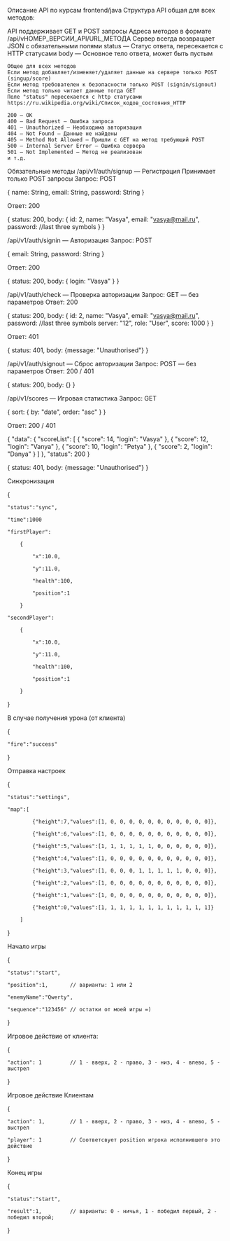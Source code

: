 Описание API по курсам frontend/java
Структура API общая для всех методов:

API поддерживает GET и POST запросы
Адреса методов в формате /api/vНОМЕР_ВЕРСИИ_API/URL_МЕТОДА
Сервер всегда возвращает JSON с обязательными полями
status — Статус ответа, пересекается с HTTP статусами
body — Основное тело ответа, может быть пустым

    Общее для всех методов
    Если метод добавляет/изменяет/удаляет данные на сервере только POST (singup/score)
    Если метод требователен к безопасности только POST (signin/signout)
    Если метод только читает данные тогда GET
    Поле "status" пересекается с http статусами https://ru.wikipedia.org/wiki/Список_кодов_состояния_HTTP

    200 — OK
    400 — Bad Request — Ошибка запроса
    401 — Unauthorized — Необходима авторизация
    404 — Not Found — Данные не найдены
    405 — Method Not Allowed — Пришли с GET на метод требующий POST
    500 — Internal Server Error — Ошибка сервера
    501 — Not Implemented — Метод не реализован
    и т.д.

Обязательные методы
/api/v1/auth/signup — Регистрация
Принимает только POST запросы
Запрос: POST

{
name: String,
email: String,
password: String
}

Ответ: 200

{ 
status: 200, 
body: { 
    id: 2, 
    name: "Vasya", 
    email: "vasya@mail.ru", 
    password: //last three symbols
    } 
}

/api/v1/auth/signin — Авторизация
Запрос: POST

{
email: String,
password: String
}

Ответ: 200

{
status: 200, 
body: { 
    login: "Vasya" 
    } 
}

/api/v1/auth/check — Проверка авторизации
Запрос: GET — без параметров
Ответ: 200

{ 
status: 200, 
body: { 
    id: 2, 
    name: "Vasya", 
    email: "vasya@mail.ru", 
    password: //last three symbols
    server: "12",
    role: "User",
    score: 1000
    } 
}

Ответ: 401

{ 
status: 401, 
body: {message: "Unauthorised"} 
}


/api/v1/auth/signout — Сброс авторизации
Запрос: POST — без параметров
Ответ: 200 / 401

{ 
status: 200, 
body: {} 
}

/api/v1/scores — Игровая статистика
Запрос: GET

{
sort: {
    by: "date",
    order: "asc"
    }
}

Ответ: 200 / 401

{
    "data": 
    {
        "scoreList": 
            [
            {
                "score": 14,
                    "login": "Vasya"
            },
            {
                "score": 12,
                "login": "Vanya"
            },
            {
                "score": 10,
                "login": "Petya"
            },
            {
                "score": 2,
                "login": "Danya"
            }
        ]
    },
    "status": 200
}

{ 
status: 401, 
body: {message: "Unauthorised"} 
}

Синхронизация

{

    "status":"sync",

    "time":1000

    "firstPlayer":

        {

            "x":10.0,

            "y":11.0,

            "health":100,

            "position":1

        }

    "secondPlayer":

        {

            "x":10.0,

            "y":11.0,

            "health":100,

            "position":1

        }

}

В случае получения урона (от клиента)

{

    "fire":"success"

}

Отправка настроек

{

    "status":"settings",

    "map":[

            {"height":7,"values":[1, 0, 0, 0, 0, 0, 0, 0, 0, 0, 0, 0]},

            {"height":6,"values":[1, 0, 0, 0, 0, 0, 0, 0, 0, 0, 0, 0]},

            {"height":5,"values":[1, 1, 1, 1, 1, 1, 0, 0, 0, 0, 0, 0]},

            {"height":4,"values":[1, 0, 0, 0, 0, 0, 0, 0, 0, 0, 0, 0]},

            {"height":3,"values":[1, 0, 0, 0, 1, 1, 1, 1, 1, 0, 0, 0]},

            {"height":2,"values":[1, 0, 0, 0, 0, 0, 0, 0, 0, 0, 0, 0]},

            {"height":1,"values":[1, 0, 0, 0, 0, 0, 0, 0, 0, 0, 0, 0]},

            {"height":0,"values":[1, 1, 1, 1, 1, 1, 1, 1, 1, 1, 1, 1]}

        ]

}


Начало игры

{

    "status":"start",

    "position":1,       // варианты: 1 или 2

    "enemyName":"Qwerty",

    "sequence":"123456" // остатки от моей игры =)

}

Игровое действие от клиента:

{
    
    "action": 1         // 1 - вверх, 2 - право, 3 - низ, 4 - влево, 5 - выстрел
    
}

Игровое действие Клиентам

{

    "action": 1,        // 1 - вверх, 2 - право, 3 - низ, 4 - влево, 5 - выстрел
    
    "player": 1         // Соответсвует position игрока исполнившего это действие
}

Конец игры

{

    "status":"start",

    "result":1,         // варианты: 0 - ничья, 1 - победил первый, 2 - победил второй;

}